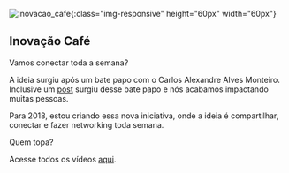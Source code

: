 ![inovacao_cafe](https://s3.amazonaws.com/inovacaocafe/idea.jpg){:class="img-responsive" height="60px" width="60px"}
## Inovação Café

Vamos conectar toda a semana? 

A ideia surgiu após um bate papo com o Carlos Alexandre Alves Monteiro. Inclusive um [post](https://lnkd.in/de65nXE) surgiu desse bate papo e nós acabamos impactando muitas pessoas.

Para 2018, estou criando essa nova iniciativa, onde a ideia é compartilhar, conectar e fazer networking toda semana. 

Quem topa?

Acesse todos os vídeos [aqui](https://www.youtube.com/watch?v=pFRbd-AsawY).
